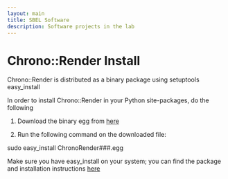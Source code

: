 ```yaml
--- 
layout: main 
title: SBEL Software 
description: Software projects in the lab
---
```


Chrono::Render Install
======================

Chrono::Render is distributed as a binary package using setuptools easy_install

In order to install Chrono::Render in your Python site-packages, do the following

1) Download the binary egg from [here](http://sbel.wisc.edu/Resources/Software/ChronoEngine/c_render)

2) Run the following command on the downloaded file:

sudo easy_install ChronoRender###.egg

Make sure you have easy_install on your system; you can find the package and installation instructions [here](https://pypi.python.org/pypi/setuptools)
